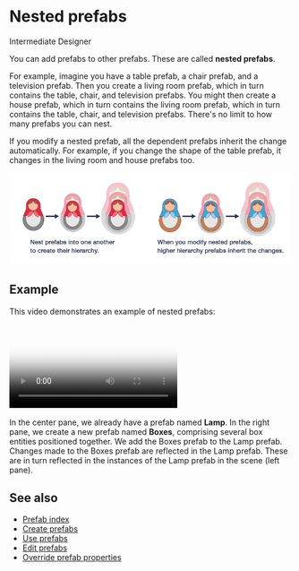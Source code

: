 # Nested prefabs  
<span class="label label-doc-level">Intermediate</span>
<span class="label label-doc-audience">Designer</span>

You can add prefabs to other prefabs. These are called **nested prefabs**.

For example, imagine you have a table prefab, a chair prefab, and a television prefab. Then you create a living room prefab, which in turn contains the table, chair, and television prefabs. You might then create a house prefab, which in turn contains the living room prefab, which in turn contains the table, chair, and television prefabs. There's no limit to how many prefabs you can nest.

If you modify a nested prefab, all the dependent prefabs inherit the change automatically. For example, if you change the shape of the table prefab, it changes in the living room and house prefabs too.

![Open prefab in editor](media/nested-prefabs-russian-dolls.png)

## Example

This video demonstrates an example of nested prefabs:

<p>
<video autoplay loop class="responsive-video" poster="media/create-nested-prefab.jpg">
   <source src="media/create-nested-prefab.mp4" type="video/mp4">
</video>
</p>

In the center pane, we already have a prefab named **Lamp**. In the right pane, we create a new prefab named **Boxes**, comprising several box entities positioned together. We add the Boxes prefab to the Lamp prefab. Changes made to the Boxes prefab are reflected in the Lamp prefab. These are in turn reflected in the instances of the Lamp prefab in the scene (left pane).

## See also

* [Prefab index](prefabs.md)
* [Create prefabs](create-a-prefab.md)
* [Use prefabs](use-prefabs.md)
* [Edit prefabs](edit-prefabs.md)
* [Override prefab properties](override-prefab-properties.md)